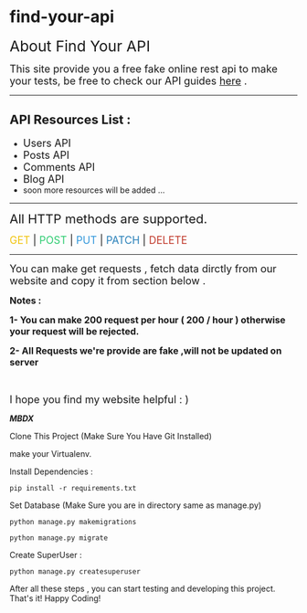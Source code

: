 # find-your-api
<p><span style="font-size:26px">About Find Your API</span></p>

<p><span style="font-size:18px">This site provide you a free fake online rest api to make your tests, be free to check our API guides <a href="http://127.0.0.1:8000/guides/">here</a> .</span></p>

<hr />
<h2><span style="font-size:22px">API Resources List :</span></h2>

<ul>
	<li><span style="font-size:18px">Users API</span></li>
	<li><span style="font-size:18px">Posts API</span></li>
	<li><span style="font-size:18px">Comments API</span></li>
	<li><span style="font-size:18px">Blog API</span></li>
	<li><span style="font-size:14px">soon more resources will be added ...</span></li>
</ul>

<hr />
<p><span style="font-size:22px">All HTTP methods are supported.</span></p>

<p><span style="font-size:18px"><span style="color:#f1c40f">GET</span> | <span style="color:#2ecc71">POST</span> | <span style="color:#3498db">PUT</span> | <span style="color:#2980b9">PATCH</span> | <span style="color:#c0392b">DELETE </span></span></p>

<hr />
<p><span style="font-size:18px">You can make get requests , fetch data dirctly from our website and copy it from section below .</span></p>

<p><span style="font-size:16px"><strong>Notes :</strong></span></p>

<p><span style="font-size:16px"><strong>1- You can make 200 request per hour <span class="marker">( 200 / hour )</span> otherwise your request will be rejected.</strong></span></p>

<p><span style="font-size:16px"><strong>2- All Requests we&#39;re provide are fake ,will not be updated on server</strong></span></p>

<p>&nbsp;</p>

<p><span style="font-size:18px">I hope you find my website helpful : )&nbsp; </span></p>

<p><strong><em>MBDX</em></strong></p>


Clone This Project (Make Sure You Have Git Installed)

make your Virtualenv.

Install Dependencies :

``` pip install -r requirements.txt ```

Set Database (Make Sure you are in directory same as manage.py)

``` python manage.py makemigrations ```

``` python manage.py migrate ```

Create SuperUser :

``` python manage.py createsuperuser ```

After all these steps , you can start testing and developing this project. That's it! Happy Coding!
